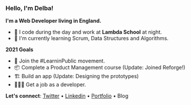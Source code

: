 ### Hello, I'm Delba! 

**I'm a Web Developer living in England.**

- 🦙 I code during the day and work at **Lambda School** at night. 
- 🌱 I'm currently learning Scrum, Data Structures and Algorithms. 

**2021 Goals**
- 🔭 Join the #LearninPublic movement.
- 📦 Complete a Product Management course (Update: Joined Reforge!)
- 🏗️ Build an app (Update: Designing the prototypes)
- 👩🏻‍💻 Get a job as a developer. 
 
**Let's connect**: [Twitter](https://twitter.com/delba_oliveira) • [Linkedin](https://www.linkedin.com/in/delbaoliveira/) • [Portfolio](https://delbaoliveira.com/) • Blog
